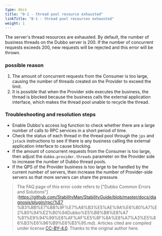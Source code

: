 ```yaml
---
type: docs
title: "0-1 - thread pool resource exhausted"
linkTitle: "0-1 - thread pool resources exhausted"
weight: 1
---
```

The server's thread resources are exhausted.
By default, the number of business threads on the Dubbo server is 200. If the number of concurrent requests exceeds 200, new requests will be rejected and this error will be thrown.

### possible reason
1. The amount of concurrent requests from the Consumer is too large, causing the number of threads created on the Provider to exceed the limit.
2. It is possible that when the Provider side executes the business, the thread is blocked because the business calls the external application interface, which makes the thread pool unable to recycle the thread.

### Troubleshooting and resolution steps
* Enable Dubbo's access log function to check whether there are a large number of calls to RPC services in a short period of time.
* Check the status of each thread in the thread pool through the `jps` and `jstack` instructions to see if there is any business calling the external application interface to cause blocking.
* If the amount of concurrent requests from the Consumer is too large, then adjust the `dubbo.provider.threads` parameter on the Provider side to increase the number of Dubbo thread pools.
* If the QPS of the Provider business is too large to be handled by the current number of servers, then increase the number of Provider-side servers so that more servers can share the pressure.


> The FAQ page of this error code refers to ["Dubbo Common Errors and Solutions"](https://github.com/StabilityMan/StabilityGuide/blob/master/docs/diagnosis/plugin/rpc/%E7 %B3%BB%E7%BB%9F%E7%A8%B3%E5%AE%9A%E6%80%A7%E2%80%94%E2%80%94Dubbo%E5%B8%B8%E8%A7 %81%E9%94%99%E8%AF%AF%E5%8F%8A%E8%A7%A3%E5%86%B3%E6%96%B9%E6%B3%95.md).
Articles cited are compiled under license [CC-BY-4.0](http://creativecommons.org/licenses/by/4.0/). Thanks to the original author here.
